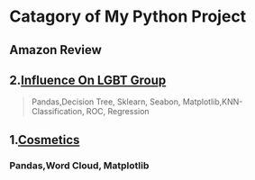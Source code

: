 # Catagory of My Python Project
## Amazon Review

## 2.[Influence On LGBT Group](InfluenceOnLGBT_April2022.ipynb)
> Pandas,Decision Tree, Sklearn, Seabon, Matplotlib,KNN-Classification, ROC, Regression
## 1.[Cosmetics](Comestics_February2022.ipynb) 
### Pandas,Word Cloud, Matplotlib
